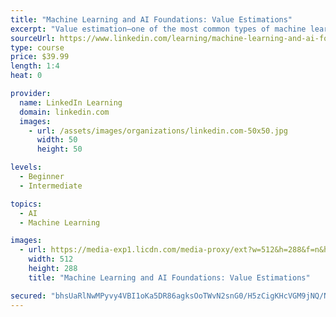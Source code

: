 ```yaml
---
title: "Machine Learning and AI Foundations: Value Estimations"
excerpt: "Value estimation—one of the most common types of machine learning algorithms—can automatically estimate values by looking at related information. For example, a website can determine how much a house is worth based on the property's location and characteristics. In this project-based course, discover how to use machine learning to build a value estimation system that can deduce the value of a home. Follow Adam Geitgey as he walks through how to use sample data to build a machine learning model, and then use that model in your own programs. Although the project featured in this course focuses on real estate, you can use the same approach to solve any kind of value estimation problem with machine learning."
sourceUrl: https://www.linkedin.com/learning/machine-learning-and-ai-foundations-value-estimations
type: course
price: $39.99
length: 1:4
heat: 0

provider:
  name: LinkedIn Learning
  domain: linkedin.com
  images:
    - url: /assets/images/organizations/linkedin.com-50x50.jpg
      width: 50
      height: 50

levels:
  - Beginner
  - Intermediate

topics:
  - AI
  - Machine Learning

images:
  - url: https://media-exp1.licdn.com/media-proxy/ext?w=512&h=288&f=n&hash=X9X%2BFV5GrLMXZUW2d5VTCpH0JxU%3D&ora=1%2CaFBCTXdkRmpGL2lvQUFBPQ%2CxAVta5g-0R6plxVUzgUv5K_PrkC9q0RIUJDPBy-kXy2v89GfZXPhfM7bZLSiolQffSsJkw06fuquQzboGo69LcLmY4Yx3A
    width: 512
    height: 288
    title: "Machine Learning and AI Foundations: Value Estimations"

secured: "bhsUaRlNwMPyvy4VBI1oKa5DR86agksOoTWvN2snG0/H5zCigKHcVGM9jNQ/N4PoqBEOVmZZqysxYdoPfhvxLZ3yJeN6NIWDR8t4kSMhoAuTIJexiXDFIeE8d8gbXCPYK7RqfgHWCnXXpsM63cxXEGZL/6ykz7/PpTp7Lvh3gBW6pUyKwfEJdta4QkH5DYHK9s9ve2T6kjUHjnP77PUmWuqZzytBhrzu2b7ZBxJWbpsgJq5IWxpa8iI4bf92mMFSWjbJbczU6s46RT6VHxay7Q==;RX5r49gQuwrmAvGuR3t5fw=="
---
```


